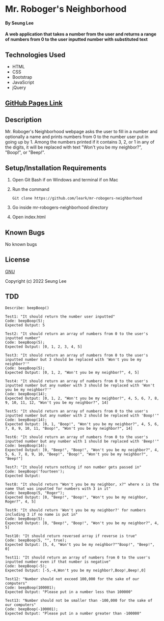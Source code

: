 # Mr. Roboger's Neighborhood

#### By Seung Lee

#### A web application that takes a number from the user and returns a range of numbers from 0 to the user inputted number with substituted text

## Technologies Used

* HTML
* CSS
* Bootstrap
* JavaScript
* jQuery

## [GitHub Pages Link](https://leark.github.io/mr-robogers-neighborhood)

## Description

Mr. Roboger's Neighborhood webpage asks the user to fill in a number and optionally a name and prints numbers from 0 to the number user put in going up by 1. Among the numbers printed if it contains 3, 2, or 1 in any of the digits, it will be replaced with text "Won't you be my neighbor?", "Boop!", or "Beep!".

## Setup/Installation Requirements

1. Open Git Bash if on Windows and terminal if on Mac
2. Run the command

    ``Git clone https://github.com/leark/mr-robogers-neighborhood``

3. Go inside mr-robogers-neighborhood directory
4. Open index.html

## Known Bugs

No known bugs

## License

[GNU](/LICENSE-GNU)

Copyright (c) 2022 Seung Lee

## TDD

```text
Describe: beepBoop()

Test1: "It should return the number user inputted"
Code: beepBoop(5);
Expected Output: 5

Test2: "It should return an array of numbers from 0 to the user's inputted number"
Code: beepBoop(5);
Expected Output: [0, 1, 2, 3, 4, 5]

Test3: "It should return an array of numbers from 0 to the user's inputted number but 3 should be replaced with 'Won't you be my neighbor?'"
Code: beepBoop(5);
Expected Output: [0, 1, 2, "Won't you be my neighbor?", 4, 5]

Test4: "It should return an array of numbers from 0 to the user's inputted number but any number with 3 should be replaced with 'Won't you be my neighbor?'"
Code: beepBoop(14);
Expected Output: [0, 1, 2, "Won't you be my neighbor?", 4, 5, 6, 7, 8, 9, 10, 11, 12, "Won't you be my neighbor?", 14]

Test5: "It should return an array of numbers from 0 to the user's inputted number but any number with 2 should be replaced with 'Boop!'"
Code: beepBoop(14);
Expected Output: [0, 1, "Boop!", "Won't you be my neighbor?", 4, 5, 6, 7, 8, 9, 10, 11, "Boop!", "Won't you be my neighbor?", 14]

Test6: "It should return an array of numbers from 0 to the user's inputted number but any number with 1 should be replaced with 'Beep!'"
Code: beepBoop(14);
Expected Output: [0, "Beep!", "Boop!", "Won't you be my neighbor?", 4, 5, 6, 7, 8, 9, 10, "Beep!", "Boop!", "Won't you be my neighbor?", "Beep!"]

Test7: "It should return nothing if non number gets passed in"
Code: beepBoop('fourteen');
Expected Output: 

Test8: "It should return "Won't you be my neighbor, x?" where x is the name that was inputted for numbers with 3 in it"
Code: beepBoop(5, "Roger");
Expected Output: [0, "Beep!", "Boop!", "Won't you be my neighbor, Roger?", 4, 5]

Test9: "It should return 'Won't you be my neighbor?' for numbers including 3 if no name is put in"
Code: beepBoop(5);
Expected Output: [0, "Beep!", "Boop!", "Won't you be my neighbor?", 4, 5]

Test10: "It should return reversed array if reverse is true"
Code: beepBoop(5, "", true);
Expected Output: [5, 4, "Won't you be my neighbor?""Boop!", "Beep!", 0]

Test11: "It should return an array of numbers from 0 to the user's inputted number even if that number is negative"
Code: beepBoop(-5);
Expected Output: [-5,-4,Won't you be my neighbor?,Boop!,Beep!,0]

Test12: "Number should not exceed 100,000 for the sake of our computers"
Code: beepBoop(100001);
Expected Output: "Please put in a number less than 100000"

Test13: "Number should not be smaller than -100,000 for the sake of our computers"
Code: beepBoop(-100001);
Expected Output: "Please put in a number greater than -100000"

```


